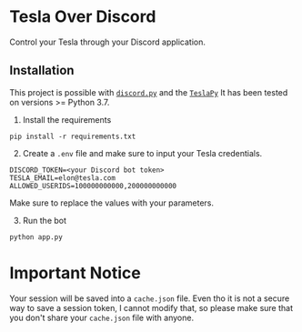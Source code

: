 # Tesla Over Discord
Control your Tesla through your Discord application.

## Installation
This project is possible with [`discord.py`](https://github.com/Rapptz/discord.py) and the [`TeslaPy`](https://github.com/tdorssers/TeslaPy)
It has been tested on versions >= Python 3.7.

1. Install the requirements
```
pip install -r requirements.txt
```

2. Create a `.env` file and make sure to input your Tesla credentials.
```
DISCORD_TOKEN=<your Discord bot token>
TESLA_EMAIL=elon@tesla.com
ALLOWED_USERIDS=100000000000,200000000000
```
Make sure to replace the values with your parameters.

3. Run the bot
```
python app.py
```

# Important Notice
Your session will be saved into a `cache.json` file. Even tho it is not a secure way to save a session token, I cannot modify that, so please make sure that you don't share your `cache.json` file with anyone.
